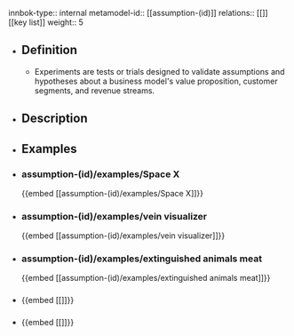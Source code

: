 innbok-type:: internal
metamodel-id:: [[assumption-(id)]]
relations:: [[]] [[key list]]
weight:: 5

- ## Definition
  - Experiments are tests or trials designed to validate assumptions and hypotheses about a business model's value proposition, customer segments, and revenue streams.
- ## Description
- ## Examples
- ### assumption-(id)/examples/Space X
  {{embed [[assumption-(id)/examples/Space X]]}}
- ### assumption-(id)/examples/vein visualizer
  {{embed [[assumption-(id)/examples/vein visualizer]]}}
- ### assumption-(id)/examples/extinguished animals meat
  {{embed [[assumption-(id)/examples/extinguished animals meat]]}}
- ### 
  {{embed [[]]}}
- ### 
  {{embed [[]]}}


